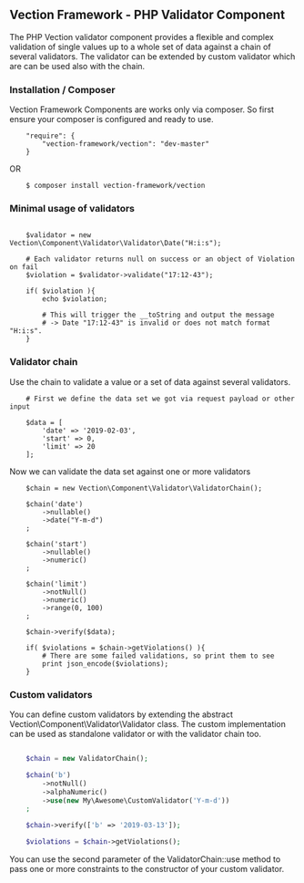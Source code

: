 ## Vection Framework - PHP Validator Component

The PHP Vection validator component provides a flexible and complex validation of single values up to a whole set of data against a chain of several validators. The validator can be extended by custom validator which are can be used also with the chain.

### Installation / Composer

Vection Framework Components are works only via composer. So first ensure your composer is configured and ready to use.
~~~
    "require": {
        "vection-framework/vection": "dev-master"
    }
~~~

OR

~~~
    $ composer install vection-framework/vection
~~~

### Minimal usage of validators
~~~

    $validator = new Vection\Component\Validator\Validator\Date("H:i:s");

    # Each validator returns null on success or an object of Violation on fail
    $violation = $validator->validate("17:12-43");

    if( $violation ){
        echo $violation;
  
        # This will trigger the __toString and output the message
        # -> Date "17:12-43" is invalid or does not match format "H:i:s".
    } 
~~~


### Validator chain
Use the chain to validate a value or a set of data against several validators.
~~~
    # First we define the data set we got via request payload or other input

    $data = [
        'date' => '2019-02-03',
        'start' => 0,
        'limit' => 20
    ];
~~~
Now we can validate the data set against one or more validators
~~~
    $chain = new Vection\Component\Validator\ValidatorChain();
    
    $chain('date')
        ->nullable()
        ->date("Y-m-d")
    ;

    $chain('start')
        ->nullable()
        ->numeric()
    ;

    $chain('limit')
        ->notNull()
        ->numeric()
        ->range(0, 100)
    ;

    $chain->verify($data);

    if( $violations = $chain->getViolations() ){
        # There are some failed validations, so print them to see
        print json_encode($violations);
    } 
~~~

### Custom validators 

You can define custom validators by extending the abstract Vection\Component\Validator\Validator class.
The custom implementation can be used as standalone validator or with the validator chain too.

```php

    $chain = new ValidatorChain();

    $chain('b')
        ->notNull()
        ->alphaNumeric()
        ->use(new My\Awesome\CustomValidator('Y-m-d'))
    ;

    $chain->verify(['b' => '2019-03-13']);

    $violations = $chain->getViolations();

```

You can use the second parameter of the ValidatorChain::use method to pass one or more constraints to the constructor
of your custom validator.